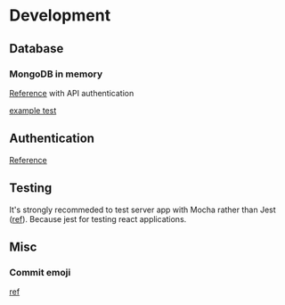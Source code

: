 # Development

## Database

### MongoDB in memory
[Reference](https://auth0.com/blog/node-js-and-express-tutorial-building-and-securing-restful-apis/) with API authentication

[example test](https://github.com/nodkz/mongodb-memory-server/blob/master/packages/mongodb-memory-server-core/src/__tests__/singleDB.test.ts)

## Authentication

[Reference](https://www.djamware.com/post/5ac8338780aca714d19d5b9e/securing-mevn-stack-vuejs-2-web-application-using-passport)

## Testing

It's strongly recommeded to test server app with Mocha rather than Jest ([ref](https://mongoosejs.com/docs/jest.html)). Because jest for testing react applications.


## Misc

### Commit emoji
[ref](https://gist.github.com/kaiyuan-li/f3d8c664a0534a40891e55c1762945c5)